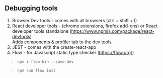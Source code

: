 
## Debugging tools

 1. Browser Dev tools - comes with all browsers (ctrl + shift + I)
 2. React developer tools  - (chrome extensions, firefox add-ons) or
     React developer tools standalone (https://www.npmjs.com/package/react-devtools)	
	 Adds components & profiler tab to the  dev tools	 
 3. JEST - comes with the create-react-app
 4. Flow  - for Javascript static type checker (https://flow.org/) 
 
>     npm i flow-bin --save-dev

>     npm run flow init

		